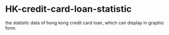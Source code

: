 # HK-credit-card-loan-statistic
the statistic data of hong kong credit card loan, which can display in graphic form.
